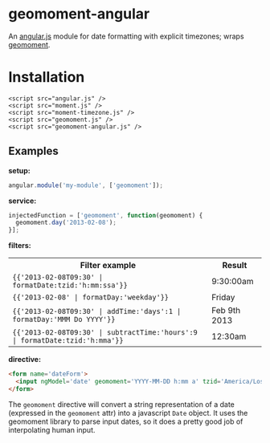 # geomoment-angular

An [angular.js](http://angularjs.org/) module for date formatting with explicit timezones; wraps [geomoment](https://github.com/goodeggs/geomoment).

# Installation

```
<script src="angular.js" />
<script src="moment.js" />
<script src="moment-timezone.js" />
<script src="geomoment.js" />
<script src="geomoment-angular.js" />
```

## Examples

**setup:**
```javascript
angular.module('my-module', ['geomoment']);
```

**service:**
```javascript
injectedFunction = ['geomoment', function(geomoment) {
  geomoment.day('2013-02-08');
}];
```

**filters:**

<table>
<tr><th>Filter example</th><th>Result</th>
<tr><td><code>{{'2013-02-08T09:30' | formatDate:tzid:'h:mm:ssa'}}</code></td><td>9:30:00am</td></tr>
<tr><td><code>{{'2013-02-08' | formatDay:'weekday'}}</code></td><td>Friday</td></tr>
<tr><td><code>{{'2013-02-08T09:30' | addTime:'days':1 | formatDay:'MMM Do YYYY'}}</code></td><td>Feb 9th 2013</td></tr>
<tr><td><code>{{'2013-02-08T09:30' | subtractTime:'hours':9 | formatDate:tzid:'h:mma'}}</code></td><td>12:30am</td></tr>
</table>

**directive:**

```html
<form name='dateForm'>
  <input ngModel='date' geomoment='YYYY-MM-DD h:mm a' tzid='America/Los_Angeles'>
</form>
```

The `geomoment` directive will convert a string representation of a date (expressed in the `geomoment` attr) into a javascript `Date` object.
It uses the geomoment library to parse input dates, so it does a pretty good job of interpolating human input.
